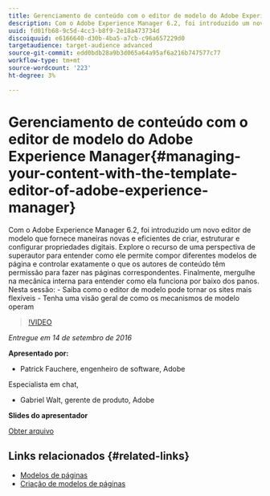 ```yaml
---
title: Gerenciamento de conteúdo com o editor de modelo do Adobe Experience Manager
description: Com o Adobe Experience Manager 6.2, foi introduzido um novo editor de modelo que fornece maneiras novas e eficientes de criar, estruturar e configurar propriedades digitais. Explore o recurso de uma perspectiva de superautor para entender como ele permite compor diferentes modelos de página e controlar exatamente o que os autores de conteúdo têm permissão para fazer nas páginas correspondentes. Finalmente, mergulhe na mecânica interna para entender como ela funciona por baixo dos panos.
uuid: fd01fb68-9c5d-4cc3-b8f9-2e18a473734d
discoiquuid: e6166640-d30b-4ba5-a7cb-c96a657229d0
targetaudience: target-audience advanced
source-git-commit: edd0bdb28a9b3d065a64a95af6a216b747577c77
workflow-type: tm+mt
source-wordcount: '223'
ht-degree: 3%

---
```


# Gerenciamento de conteúdo com o editor de modelo do Adobe Experience Manager{#managing-your-content-with-the-template-editor-of-adobe-experience-manager}

Com o Adobe Experience Manager 6.2, foi introduzido um novo editor de modelo que fornece maneiras novas e eficientes de criar, estruturar e configurar propriedades digitais. Explore o recurso de uma perspectiva de superautor para entender como ele permite compor diferentes modelos de página e controlar exatamente o que os autores de conteúdo têm permissão para fazer nas páginas correspondentes. Finalmente, mergulhe na mecânica interna para entender como ela funciona por baixo dos panos. Nesta sessão: - Saiba como o editor de modelo pode tornar os sites mais flexíveis - Tenha uma visão geral de como os mecanismos de modelo operam

>[!VIDEO](https://video.tv.adobe.com/v/19300/?quality=9)

*Entregue em 14 de setembro de 2016*

**Apresentado por:**

* Patrick Fauchere, engenheiro de software, Adobe

Especialista em chat,

* Gabriel Walt, gerente de produto, Adobe

**Slides do apresentador**

[Obter arquivo](assets/aem-gems-91416-template-editor.pdf)

## Links relacionados {#related-links}

* [Modelos de páginas](https://docs.adobe.com/docs/en/aem/6-2/develop/templates/page-templates-editable.html)
* [Criação de modelos de páginas  ](https://docs.adobe.com/docs/en/aem/6-2/author/site-page-features/templates.html)
